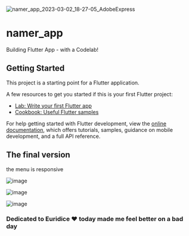 ![namer_app_2023-03-02_18-27-05_AdobeExpress](https://user-images.githubusercontent.com/93227096/222602475-d6621a16-1f22-45ec-a422-01af5618d4c2.gif)

# namer_app

Building Flutter App - with a Codelab!

## Getting Started

This project is a starting point for a Flutter application.

A few resources to get you started if this is your first Flutter project:

- [Lab: Write your first Flutter app](https://docs.flutter.dev/get-started/codelab)
- [Cookbook: Useful Flutter samples](https://docs.flutter.dev/cookbook)

For help getting started with Flutter development, view the
[online documentation](https://docs.flutter.dev/), which offers tutorials,
samples, guidance on mobile development, and a full API reference.

## The final version

the menu is responsive

![image](https://user-images.githubusercontent.com/93227096/223274294-e335d3dd-2ea9-4a14-a354-beef9578a732.png)

![image](https://user-images.githubusercontent.com/93227096/223274314-d372dda4-75d5-4b1d-a3b2-821585fe4016.png)

![image](https://user-images.githubusercontent.com/93227096/223274339-e369434f-35bd-4f9e-b090-84f6152e4046.png)


### Dedicated to Euridice ♥ today made me feel better on a bad day

